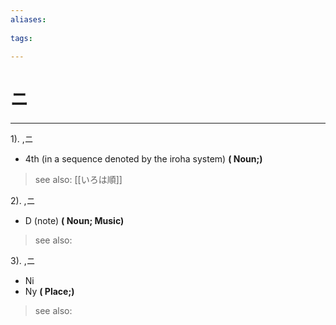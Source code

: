 ```yaml
---
aliases:
    
tags:
    
---
```


# ニ
---
1).
,ニ

- 4th (in a sequence denoted by the iroha system)
**( Noun;)**
> see also:  [[いろは順]]
            
2).
,ニ

- D (note)
**( Noun; Music)**
> see also: 
            
3).
,ニ

- Ni
- Ny
**( Place;)**
> see also: 
            